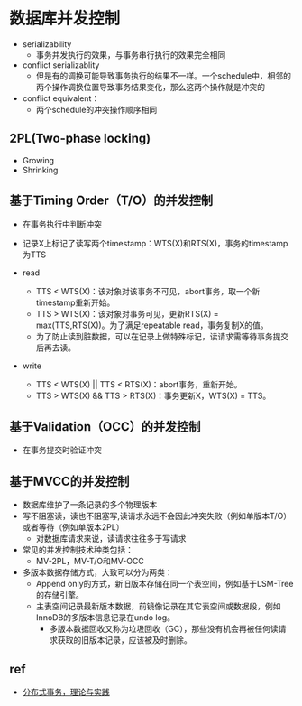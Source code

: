 # 数据库并发控制
+ serializability
    + 事务并发执行的效果，与事务串行执行的效果完全相同
+ conflict serializablity
    + 但是有的调换可能导致事务执行的结果不一样。一个schedule中，相邻的两个操作调换位置导致事务结果变化，那么这两个操作就是冲突的
+  conflict equivalent：
    + 两个schedule的冲突操作顺序相同

## 2PL(Two-phase locking)
+ Growing
+ Shrinking


## 基于Timing Order（T/O）的并发控制
+ 在事务执行中判断冲突
+ 记录X上标记了读写两个timestamp：WTS(X)和RTS(X)，事务的timestamp为TTS
+ read
    + TTS < WTS(X)：该对象对该事务不可见，abort事务，取一个新timestamp重新开始。
    + TTS > WTS(X)：该对象对事务可见，更新RTS(X) = max(TTS,RTS(X))。为了满足repeatable read，事务复制X的值。
    + 为了防止读到脏数据，可以在记录上做特殊标记，读请求需等待事务提交后再去读。

+ write
    + TTS < WTS(X) || TTS < RTS(X)：abort事务，重新开始。
    + TTS > WTS(X) && TTS > RTS(X)：事务更新X，WTS(X) = TTS。

## 基于Validation（OCC）的并发控制
+ 在事务提交时验证冲突

## 基于MVCC的并发控制
+ 数据库维护了一条记录的多个物理版本
+ 写不阻塞读，读也不阻塞写,读请求永远不会因此冲突失败（例如单版本T/O）或者等待（例如单版本2PL）
    + 对数据库请求来说，读请求往往多于写请求
+ 常见的并发控制技术种类包括：
    + MV-2PL，MV-T/O和MV-OCC
+ 多版本数据存储方式，大致可以分为两类：
    + Append only的方式，新旧版本存储在同一个表空间，例如基于LSM-Tree的存储引擎。
    + 主表空间记录最新版本数据，前镜像记录在其它表空间或数据段，例如InnoDB的多版本信息记录在undo log。
        + 多版本数据回收又称为垃圾回收（GC），那些没有机会再被任何读请求获取的旧版本记录，应该被及时删除。

## ref
+ [分布式事务，理论与实践](https://zhuanlan.zhihu.com/p/573680047)